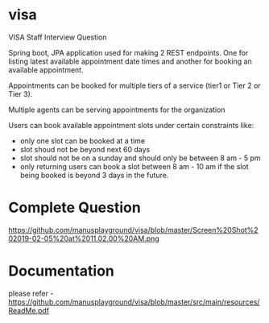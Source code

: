 # visa
VISA Staff Interview Question

Spring boot, JPA application used for making 2 REST endpoints. One for listing latest available appointment date times and another for booking an available appointment. 

Appointments can be booked for multiple tiers of a service (tier1 or Tier 2 or Tier 3).

Multiple agents can be serving appointments for the organization

Users can book available appointment slots under certain constraints like:
  - only one slot can be booked at a time
  - slot shoud not be beyond next 60 days
  - slot should not be on a sunday and should only be between 8 am - 5 pm
  - only returning users can book a slot between 8 am - 10 am if the slot being booked is beyond 3 days in the future.


# Complete Question
https://github.com/manusplayground/visa/blob/master/Screen%20Shot%202019-02-05%20at%2011.02.00%20AM.png

# Documentation
please refer - https://github.com/manusplayground/visa/blob/master/src/main/resources/ReadMe.pdf
